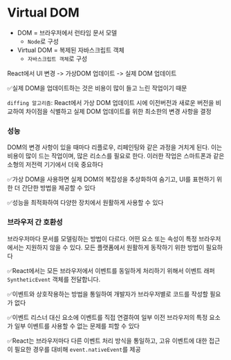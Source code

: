 # Virtual DOM

- DOM = 브라우저에서 런타임 문서 모델
  - `Node`로 구성
- Virtual DOM = 복제된 자바스크립트 객체
  - `자바스크립트 객체`로 구성



React에서 UI 변경 -> 가상DOM 업데이트 -> 실제 DOM 업데이트

✅실제 DOM을 업데이트하는 것은 비용이 많이 들고 느린 작업이기 때문

`diffing 알고리즘`: React에서 가상 DOM 업데이트 시에 이전버전과 새로운 버전을 비교하여 차이점을 식별하고 실제 DOM 업데이트를 위한 최소한의 변경 사항을 결정





### 성능

DOM의 변경 사항이 있을 때마다 리플로우, 리페인팅와 같은 과정을 거치게 된다. 이는 비용이 많이 드는 작업이며, 많은 리소스를 필요로 한다. 이러한 작업은 스마트폰과 같은 소형의 저전력 기기에서 더욱 중요하다

✅가상 DOM을 사용하면 실제 DOM의 복잡성을 추상화하여 숨기고, UI를 표현하기 위한 더 간단한 방법을 제공할 수 있다

✅성능을 최적화하여 다양한 장치에서 원활하게 사용할 수 있다

### 브라우저 간 호환성

브라우저마다 문서를 모델링하는 방법이 다르다. 어떤 요소 또는 속성이 특정 브라우저에서는 지원하지 않을 수 있다. 모든 플랫폼에서 원활하게 동작하기 위한 방법이 필요하다

✅React에서는 모든 브라우저에서 이벤트를 동일하게 처리하기 위해서 이벤트 래퍼 `SyntheticEvent` 객체를 전달합니다.

✅이벤트와 상호작용하는 방법을 통일하여 개발자가 브라우저별로 코드를 작성할 필요가 없다

✅이벤트 리스너 대신 요소에 이벤트를 직접 연결하여 일부 이전 브라우저의 특정 요소가 일부 이벤트를 사용할 수 없는 문제를 피할 수 있다

✅React는 브라우저마다 다른 이벤트 처리 방식을 통일하고, 고유 이벤트에 대한 접근이 필요한 경우를 대비해 `event.nativeEvent`를 제공